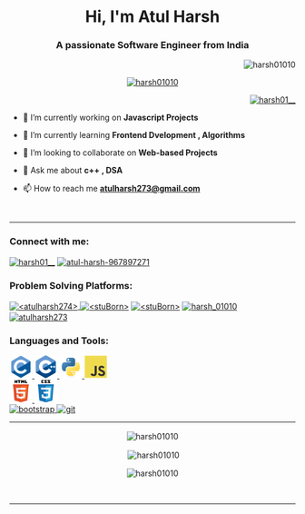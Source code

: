 
 
<h1 align="center">Hi, I'm Atul Harsh</h1>
<h3 align="center">A passionate  Software Engineer from India</h3>
<p align="right"> <img src="https://komarev.com/ghpvc/?username=harsh01010&label=Profile%20views&color=0e75b6&style=flat" alt="harsh01010" /> </p>

<p align="center"> <a href="https://github.com/ryo-ma/github-profile-trophy"><img src="https://github-profile-trophy.vercel.app/?username=harsh01010&theme=dracula" alt="harsh01010" /></a> </p>

<p align="right"> <a href="https://twitter.com/harsh01__" target="blank"><img src="https://img.shields.io/twitter/url/https/twitter.com/cloudposse.svg?style=social&label=Follow%20%40harsh01__" alt="harsh01__" /></a> </p>

<!--<img align="right" alt="error loading" width="400" src="https://media.tenor.com/8tr_CU6730MAAAAC/web-dev-website-development.gif">-->
<div>
 
  - 🔭 I’m currently working on **Javascript Projects**

  - 🌱 I’m currently learning  **Frontend Dvelopment , Algorithms**

  - 👯 I’m looking to collaborate on **Web-based Projects**

  - 💬 Ask me about **c++ , DSA**

  - 📫 How to reach me **atulharsh273@gmail.com**
</div><br/>
<hr>

<h3 align="left">Connect with me:</h3>
<p align="left">
<a href="https://twitter.com/harsh01__" target="blank"><img align="center" src="https://i.ibb.co/9V21s6B/icons8-twitterx-50.png" alt="harsh01__" height="48" width="48" /></a>
<a href="https://www.linkedin.com/in/atul-harsh--/" target="blank"><img align="center" src="https://i.ibb.co/0fcXFj4/icons8-linkedin-48.png" alt="atul-harsh-967897271" height="48" width="48" /></a>
  
</p>
<h3 align="left">Problem Solving Platforms:</h3>
<p align="left">
 <a href="https://auth.geeksforgeeks.org/user/atulharsh274" target="blank"><img align="center" src="https://raw.githubusercontent.com/rahuldkjain/github-profile-readme-generator/master/src/images/icons/Social/geeks-for-geeks.svg" alt="<atulharsh274>" height="40" width="40"/>
 <a href="https://leetcode.com/hitroo310/" target="blank"><img align="center" src="https://raw.githubusercontent.com/rahuldkjain/github-profile-readme-generator/master/src/images/icons/Social/leet-code.svg" alt="<stuBorn>" height="40" width="40" /></a>
 <a href="https://www.codingninjas.com/studio/profile/stuBorn" target="blank"><img align="center" src="https://files.codingninjas.com/cn-studio-new-logo-27719.svg" alt="<stuBorn>" height="60" width="80" /></a>
 <a href="https://www.codechef.com/users/harsh_01010" target="blank"><img align="center" src="https://cdn.codechef.com/images/cc-logo-mobile-1.svg" alt="harsh_01010" height="40" width="40" /></a>
  <a href="https://www.hackerrank.com/atulharsh273" target="blank"><img align="center" src="https://upload.wikimedia.org/wikipedia/commons/thumb/4/40/HackerRank_Icon-1000px.png/800px-HackerRank_Icon-1000px.png" alt="atulharsh273" height="50" width="50" /></a>
 


 
</p>

<h3 align="left">Languages and Tools:</h3>
<p align="left"> <a href="https://www.cprogramming.com/" target="_blank" rel="noreferrer"> <img src="https://raw.githubusercontent.com/devicons/devicon/master/icons/c/c-original.svg" alt="c" width="40" height="40"/> </a> 
 <a href="https://www.w3schools.com/cpp/" target="_blank" rel="noreferrer"> <img src="https://raw.githubusercontent.com/devicons/devicon/master/icons/cplusplus/cplusplus-original.svg" alt="cplusplus" width="40" height="40"/> </a>
 <a href="https://www.python.org" target="_blank" rel="noreferrer"> <img src="https://raw.githubusercontent.com/devicons/devicon/master/icons/python/python-original.svg" alt="python" width="40" height="40"/> </a> 
 <a href="https://www.python.org" target="_blank" rel="noreferrer"> <img src="https://raw.githubusercontent.com/devicons/devicon/master/icons/javascript/javascript-original.svg" alt="python" width="40" height="40"/> </a> <br/>
 <a href="https://www.w3.org/html/" target="_blank" rel="noreferrer"> <img src="https://raw.githubusercontent.com/devicons/devicon/master/icons/html5/html5-original-wordmark.svg" alt="html5" width="40" height="40"/> </a> 
 <a href="https://www.w3schools.com/css/" target="_blank" rel="noreferrer"> <img src="https://raw.githubusercontent.com/devicons/devicon/master/icons/css3/css3-original-wordmark.svg" alt="css3" width="40" height="40"/> </a><br>
 <a href="https://getbootstrap.com/" target="_blank" rel="noreferrer"> <img src="https://getbootstrap.com/docs/5.0/assets/brand/bootstrap-logo.svg" alt="bootstrap" width="40" height="40"/> </a>
 <a href="https://git-scm.com/" target="_blank" rel="noreferrer"> <img src="https://www.vectorlogo.zone/logos/git-scm/git-scm-icon.svg" alt="git" width="40" height="40"/> </a>
</p><hr/>
<p align="center"><img align="center" src="https://github-readme-stats.vercel.app/api/top-langs?username=harsh01010&show_icons=true&locale=en&layout=compact" alt="harsh01010" /></p>

<p align="center">&nbsp;<img align="center" src="https://github-readme-stats.vercel.app/api?username=harsh01010&show_icons=true&locale=en" alt="harsh01010" /></p>



<p align="center"><img align="center" src="https://github-readme-streak-stats.herokuapp.com/?user=harsh01010&" alt="harsh01010" /></p>
<br/>
<hr/>
